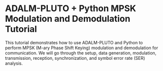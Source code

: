 # ADALM-PLUTO + Python MPSK Modulation and Demodulation Tutorial

This tutorial demonstrates how to use ADALM-PLUTO and Python to perform MPSK (M-ary Phase Shift Keying) modulation and demodulation for communication. We will go through the setup, data generation, modulation, transmission, reception, synchronization, and symbol error rate (SER) analysis.
